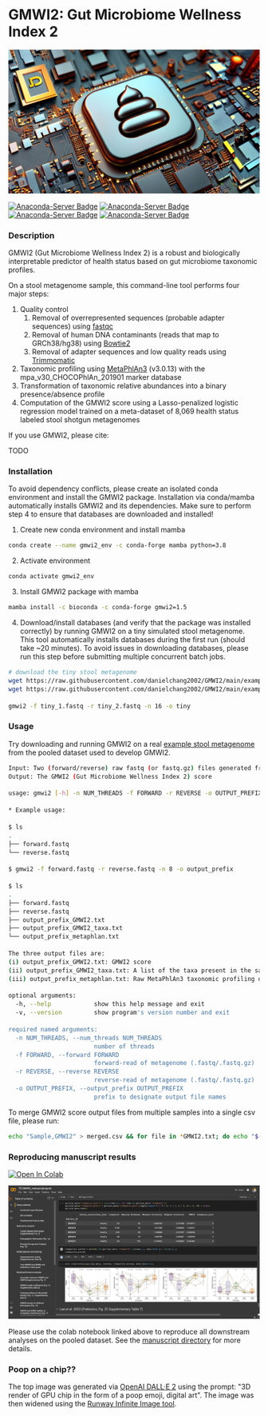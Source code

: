 # GMWI2: Gut Microbiome Wellness Index 2
![poop on a chip](./images/poop.png)

[![Anaconda-Server Badge](https://anaconda.org/bioconda/gmwi2/badges/version.svg)](https://anaconda.org/bioconda/gmwi2)
[![Anaconda-Server Badge](https://anaconda.org/bioconda/gmwi2/badges/platforms.svg)](https://anaconda.org/bioconda/gmwi2)
[![Anaconda-Server Badge](https://anaconda.org/bioconda/gmwi2/badges/license.svg)](https://anaconda.org/bioconda/gmwi2)
[![Anaconda-Server Badge](https://anaconda.org/bioconda/gmwi2/badges/downloads.svg)](https://anaconda.org/bioconda/gmwi2)

### Description

GMWI2 (Gut Microbiome Wellness Index 2) is a robust and biologically interpretable predictor of health status based on gut microbiome taxonomic profiles.

On a stool metagenome sample, this command-line tool performs four major steps:
1. Quality control
   1. Removal of overrepresented sequences (probable adapter sequences) using [fastqc](https://github.com/s-andrews/FastQC)
   2. Removal of human DNA contaminants (reads that map to GRCh38/hg38) using [Bowtie2](https://github.com/BenLangmead/bowtie2)
   3. Removal of adapter sequences and low quality reads using [Trimmomatic](https://github.com/timflutre/trimmomatic)
2. Taxonomic profiling using [MetaPhlAn3](https://github.com/biobakery/MetaPhlAn) (v3.0.13) with the mpa_v30_CHOCOPhlAn_201901 marker database
3. Transformation of taxonomic relative abundances into a binary presence/absence profile
4. Computation of the GMWI2 score using a Lasso-penalized logistic regression model trained on a meta-dataset of 8,069 health status labeled stool shotgun metagenomes

If you use GMWI2, please cite:

TODO

### Installation

To avoid dependency conflicts, please create an isolated conda environment and install the GMWI2 package. Installation via conda/mamba automatically installs GMWI2 and 
its dependencies.
Make sure to perform step 4 to ensure that databases are downloaded and installed!

1. Create new conda environment and install mamba
```bash
conda create --name gmwi2_env -c conda-forge mamba python=3.8
```

2. Activate environment
```bash
conda activate gmwi2_env
```

3. Install GMWI2 package with mamba
```bash
mamba install -c bioconda -c conda-forge gmwi2=1.5
```

4. Download/install databases (and verify that the package was installed correctly) by running GMWI2 on a tiny simulated stool metagenome. This tool automatically installs databases during the first run (should take ~20 minutes). To avoid issues in downloading databases, please run this step before submitting multiple concurrent batch jobs.
```bash
# download the tiny stool metagenome
wget https://raw.githubusercontent.com/danielchang2002/GMWI2/main/example/tiny/tiny_1.fastq
wget https://raw.githubusercontent.com/danielchang2002/GMWI2/main/example/tiny/tiny_2.fastq

gmwi2 -f tiny_1.fastq -r tiny_2.fastq -n 16 -o tiny
```

### Usage

Try downloading and running GMWI2 on a real [example stool metagenome](./example) from the pooled dataset used to develop GMWI2.

```bash
Input: Two (forward/reverse) raw fastq (or fastq.gz) files generated from paired-end stool metagenome reads
Output: The GMWI2 (Gut Microbiome Wellness Index 2) score

usage: gmwi2 [-h] -n NUM_THREADS -f FORWARD -r REVERSE -o OUTPUT_PREFIX [-v]

* Example usage:

$ ls
.
├── forward.fastq
└── reverse.fastq

$ gmwi2 -f forward.fastq -r reverse.fastq -n 8 -o output_prefix

$ ls
.
├── forward.fastq
├── reverse.fastq
├── output_prefix_GMWI2.txt
├── output_prefix_GMWI2_taxa.txt
└── output_prefix_metaphlan.txt

The three output files are: 
(i) output_prefix_GMWI2.txt: GMWI2 score
(ii) output_prefix_GMWI2_taxa.txt: A list of the taxa present in the sample used to compute GMWI2
(iii) output_prefix_metaphlan.txt: Raw MetaPhlAn3 taxonomic profiling output

optional arguments:
  -h, --help            show this help message and exit
  -v, --version         show program's version number and exit

required named arguments:
  -n NUM_THREADS, --num_threads NUM_THREADS
                        number of threads
  -f FORWARD, --forward FORWARD
                        forward-read of metagenome (.fastq/.fastq.gz)
  -r REVERSE, --reverse REVERSE
                        reverse-read of metagenome (.fastq/.fastq.gz)
  -o OUTPUT_PREFIX, --output_prefix OUTPUT_PREFIX
                        prefix to designate output file names
```

To merge GMWI2 score output files from multiple samples into a single csv file, please run:

```bash
echo "Sample,GMWI2" > merged.csv && for file in *GMWI2.txt; do echo "$(basename "$file" | awk -F "_GMWI2.txt" '{print $1}'),$(cat "$file")" >> merged.csv; done
```

### Reproducing manuscript results

[![Open In Colab](https://colab.research.google.com/assets/colab-badge.svg)](https://colab.research.google.com/github/danielchang2002/GMWI2/blob/main/manuscript/GMWI2_manuscript.ipynb)

![colab](./images/colab_screenshot.png)

Please use the colab notebook linked above to reproduce all downstream analyses on the pooled dataset. 
See the [manuscript directory](./manuscript) for more details.

### Poop on a chip??

The top image was generated via [OpenAI DALL·E 2](https://openai.com/dall-e-2) using the prompt: "3D render of GPU chip in the form of a poop emoji, digital art".
The image was then widened using the [Runway Infinite Image tool](https://runwayml.com/ai-magic-tools/infinite-image/).
